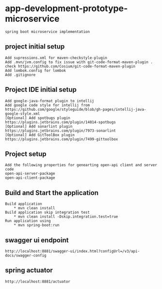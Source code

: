 # app-development-prototype-microservice
    spring boot microservice implementation
## project initial setup
    Add supressions.xml for maven-checkstyle-plugin
    Add .mvn/jvm.config to fix issue with git-code-format-maven-plugin . check https://github.com/Cosium/git-code-format-maven-plugin
    Add lombok.config for lombok
    Add .gitignore
## Project IDE initial setup
    Add google-java-format plugin to intellij
    Add google code style for intellij from https://github.com/google/styleguide/blob/gh-pages/intellij-java-google-style.xml
    [Optional] Add spotbugs plugin https://plugins.jetbrains.com/plugin/14014-spotbugs
    [Optional] Add sonarlint plugin https://plugins.jetbrains.com/plugin/7973-sonarlint
    [Optional] Add GitToolBox plugin https://plugins.jetbrains.com/plugin/7499-gittoolbox

## Project setup 
    Add the following properties for genearting open-api client and server code 
    open-api-server-package
    open-api-client-package

## Build and Start the application
    Build application 
        * mvn clean install
    Build application skip integration test
        * mvn clean install -Dskip.integration.test=true
    Run application using 
        * mvn spring-boot:run

## swagger ui endpoint
    http://localhost:8881/swagger-ui/index.html?configUrl=/v3/api-docs/swagger-config
## spring actuator 
    http://localhost:8881/actuator
